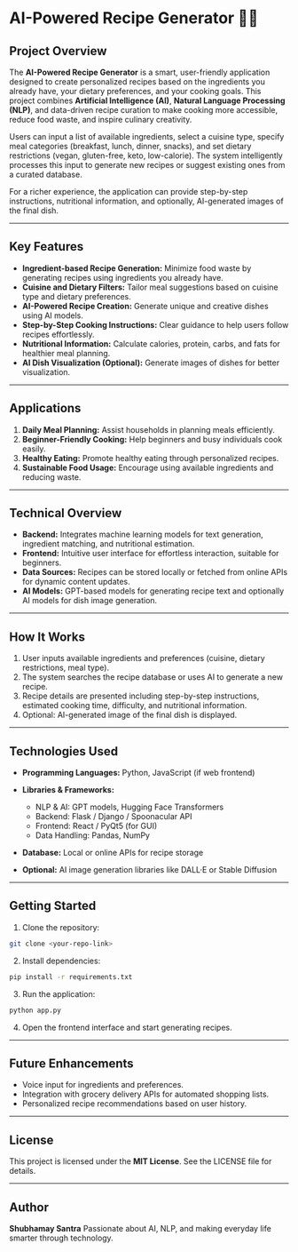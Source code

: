 # AI-Powered Recipe Generator 🍳🤖

## Project Overview

The **AI-Powered Recipe Generator** is a smart, user-friendly application designed to create personalized recipes based on the ingredients you already have, your dietary preferences, and your cooking goals. This project combines **Artificial Intelligence (AI)**, **Natural Language Processing (NLP)**, and data-driven recipe curation to make cooking more accessible, reduce food waste, and inspire culinary creativity.

Users can input a list of available ingredients, select a cuisine type, specify meal categories (breakfast, lunch, dinner, snacks), and set dietary restrictions (vegan, gluten-free, keto, low-calorie). The system intelligently processes this input to generate new recipes or suggest existing ones from a curated database.

For a richer experience, the application can provide step-by-step instructions, nutritional information, and optionally, AI-generated images of the final dish.

---

## Key Features

* **Ingredient-based Recipe Generation:** Minimize food waste by generating recipes using ingredients you already have.
* **Cuisine and Dietary Filters:** Tailor meal suggestions based on cuisine type and dietary preferences.
* **AI-Powered Recipe Creation:** Generate unique and creative dishes using AI models.
* **Step-by-Step Cooking Instructions:** Clear guidance to help users follow recipes effortlessly.
* **Nutritional Information:** Calculate calories, protein, carbs, and fats for healthier meal planning.
* **AI Dish Visualization (Optional):** Generate images of dishes for better visualization.

---

## Applications

1. **Daily Meal Planning:** Assist households in planning meals efficiently.
2. **Beginner-Friendly Cooking:** Help beginners and busy individuals cook easily.
3. **Healthy Eating:** Promote healthy eating through personalized recipes.
4. **Sustainable Food Usage:** Encourage using available ingredients and reducing waste.

---

## Technical Overview

* **Backend:** Integrates machine learning models for text generation, ingredient matching, and nutritional estimation.
* **Frontend:** Intuitive user interface for effortless interaction, suitable for beginners.
* **Data Sources:** Recipes can be stored locally or fetched from online APIs for dynamic content updates.
* **AI Models:** GPT-based models for generating recipe text and optionally AI models for dish image generation.

---

## How It Works

1. User inputs available ingredients and preferences (cuisine, dietary restrictions, meal type).
2. The system searches the recipe database or uses AI to generate a new recipe.
3. Recipe details are presented including step-by-step instructions, estimated cooking time, difficulty, and nutritional information.
4. Optional: AI-generated image of the final dish is displayed.

---

## Technologies Used

* **Programming Languages:** Python, JavaScript (if web frontend)
* **Libraries & Frameworks:**

  * NLP & AI: GPT models, Hugging Face Transformers
  * Backend: Flask / Django / Spoonacular API
  * Frontend: React / PyQt5 (for GUI)
  * Data Handling: Pandas, NumPy
* **Database:** Local or online APIs for recipe storage
* **Optional:** AI image generation libraries like DALL·E or Stable Diffusion

---

## Getting Started

1. Clone the repository:

```bash
git clone <your-repo-link>
```

2. Install dependencies:

```bash
pip install -r requirements.txt
```

3. Run the application:

```bash
python app.py
```

4. Open the frontend interface and start generating recipes.

---

## Future Enhancements

* Voice input for ingredients and preferences.
* Integration with grocery delivery APIs for automated shopping lists.
* Personalized recipe recommendations based on user history.

---

## License

This project is licensed under the **MIT License**. See the LICENSE file for details.

---

## Author

**Shubhamay Santra**
Passionate about AI, NLP, and making everyday life smarter through technology.
